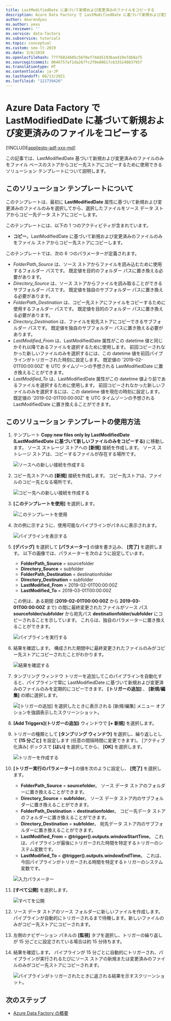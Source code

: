 ```yaml
---
title: LastModifiedDate に基づいて新規および変更済みのファイルをコピーする
description: Azure Data Factory で LastModifiedDate に基づいて新規および変更済みのファイルをコピーするソリューション テンプレートの使用方法について説明します。
author: dearandyxu
ms.author: yexu
ms.reviewer: ''
ms.service: data-factory
ms.subservice: tutorials
ms.topic: conceptual
ms.custom: seo-lt-2019
ms.date: 3/8/2019
ms.openlocfilehash: 77ff6024605c56f0ef74dd51936aed19efdb8a75
ms.sourcegitcommit: 0046757af1da267fc2f0e88617c633524883795f
ms.translationtype: HT
ms.contentlocale: ja-JP
ms.lasthandoff: 08/13/2021
ms.locfileid: "121739426"
---
```

# <a name="copy-new-and-changed-files-by-lastmodifieddate-with-azure-data-factory"></a>Azure Data Factory で LastModifiedDate に基づいて新規および変更済みのファイルをコピーする

[!INCLUDE[appliesto-adf-xxx-md](includes/appliesto-adf-xxx-md.md)]

この記事では、LastModifiedDate 基づいて新規および変更済みのファイルのみをファイル ベースのストアからコピー先ストアにコピーするために使用できるソリューション テンプレートについて説明します。 

## <a name="about-this-solution-template"></a>このソリューション テンプレートについて

このテンプレートは、最初に **LastModifiedDate** 属性に基づいて新規および変更済みのファイルのみを選択してから、選択したファイルをソース データ ストアからコピー先データ ストアにコピーします。

このテンプレートには、以下の 1 つのアクティビティが含まれています。
- **コピー**。LastModifiedDate に基づいて新規および変更済みのファイルのみをファイル ストアからコピー先ストアにコピーします。

このテンプレートでは、次の 6 つのパラメーターが定義されます。
-  *FolderPath_Source* は、ソース ストアからファイルを読み込むために使用するフォルダー パスです。 既定値を目的のフォルダー パスに置き換える必要があります。
-  *Directory_Source* は、ソース ストアからファイルを読み取ることができるサブフォルダー パスです。 既定値を独自のサブフォルダー パスに置き換える必要があります。
-  *FolderPath_Destination* は、コピー先ストアにファイルをコピーするために使用するフォルダー パスです。 既定値を目的のフォルダー パスに置き換える必要があります。
-  *Directory_Destination* は、ファイルを宛先ストアにコピーできるサブフォルダー パスです。 既定値を独自のサブフォルダー パスに置き換える必要があります。
-  *LastModified_From* は、LastModifiedDate 属性がこの datetime 値と同じかそれ以降であるファイルを選択するために使用します。  前回コピーされなかった新しいファイルのみを選択するには、この datetime 値を前回パイプラインがトリガーされた時刻に設定します。 既定値の '2019-02-01T00:00:00Z' を UTC タイムゾーンの予想される LastModifiedDate に置き換えることができます。 
-  *LastModified_To* は、LastModifiedDate 属性がこの datetime 値より前であるファイルを選択するために使用します。 前回コピーされなかった新しいファイルのみを選択するには、この datetime 値を現在の時刻に設定します。  既定値の '2019-02-01T00:00:00Z' を UTC タイムゾーンの予想される LastModifiedDate に置き換えることができます。 

## <a name="how-to-use-this-solution-template"></a>このソリューション テンプレートの使用方法

1. テンプレート **Copy new files only by LastModifiedDate (LastModifiedDate に基づいて新しいファイルのみをコピーする)** に移動します。 ソース ストレージ ストアへの **[新規]** 接続を作成します。 ソース ストレージ ストアは、コピーするファイルが存在する場所です。

    ![ソースへの新しい接続を作成する](media/solution-template-copy-new-files-lastmodifieddate/copy-new-files-lastmodifieddate1.png)
    
2. コピー先ストアへの **[新規]** 接続を作成します。 コピー先ストアは、ファイルのコピー先となる場所です。 

    ![コピー先への新しい接続を作成する](media/solution-template-copy-new-files-lastmodifieddate/copy-new-files-lastmodifieddate3.png)

3. **[このテンプレートを使用]** を選択します。

    ![このテンプレートを使用](media/solution-template-copy-new-files-lastmodifieddate/copy-new-files-lastmodifieddate4.png)
    
4. 次の例に示すように、使用可能なパイプラインがパネルに表示されます。

    ![パイプラインを表示する](media/solution-template-copy-new-files-lastmodifieddate/copy-new-files-lastmodifieddate5.png)

5. **[デバッグ]** を選択して **[パラメーター]** の値を書き込み、 **[完了]** を選択します。  以下の画像では、パラメーターを次のように設定しています。
   - **FolderPath_Source** = sourcefolder
   - **Directory_Source** = subfolder
   - **FolderPath_Destination** = destinationfolder
   - **Directory_Destination** = subfolder
   - **LastModified_From** =  2019-02-01T00:00:00Z
   - **LastModified_To** = 2019-03-01T00:00:00Z
    
    この例は、ある期間 (**2019-02-01T00:00:00Z** から **2019-03-01T00:00:00Z** まで) の間に最終変更されたファイルがソース パス **sourcefolder/subfolder** から宛先パス **destinationfolder/subfolder** にコピーされることを示しています。  これらは、独自のパラメーターに置き換えることができます。

    ![パイプラインを実行する](media/solution-template-copy-new-files-lastmodifieddate/copy-new-files-lastmodifieddate6.png)

6. 結果を確認します。 構成された期間中に最終変更されたファイルのみがコピー先ストアにコピーされたことがわかります。

    ![結果を確認する](media/solution-template-copy-new-files-lastmodifieddate/copy-new-files-lastmodifieddate7.png)
    
7. タンブリング ウィンドウ トリガーを追加してこのパイプラインを自動化すると、パイプラインで常に LastModifiedDate に基づいて新規および変更済みのファイルのみを定期的にコピーできます。  **[トリガーの追加]** 、 **[新規/編集]** の順に選択します。

    ![[トリガーの追加] を選択したときに表示される [新規/編集] メニュー オプションを強調表示したスクリーンショット。](media/solution-template-copy-new-files-lastmodifieddate/copy-new-files-lastmodifieddate8.png)
    
8. **[Add Triggers]\(トリガーの追加\)** ウィンドウで **[+ 新規]** を選択します。

9. トリガーの種類として **[タンブリング ウィンドウ]** を選択し、繰り返しとして **[15 分ごと]** を設定します (任意の間隔時間に変更できます)。 [アクティブ化済み] ボックスで **[はい]** を選択してから、 **[OK]** を選択します。

    ![トリガーを作成する](media/solution-template-copy-new-files-lastmodifieddate/copy-new-files-lastmodifieddate10.png)    
    
10. **[トリガー実行のパラメーター]** の値を次のように設定し、 **[完了]** を選択します。
    - **FolderPath_Source** = **sourcefolder**。  ソース データ ストアのフォルダーに置き換えることができます。
    - **Directory_Source** = **subfolder**。  ソース データ ストア内のサブフォルダーに置き換えることができます。
    - **FolderPath_Destination** = **destinationfolder**。  コピー先データ ストアのフォルダーに置き換えることができます。
    - **Directory_Destination** = **subfolder**。  宛先データ ストア内のサブフォルダーに置き換えることができます。
    - **LastModified_From** =   **\@trigger().outputs.windowStartTime**。  これは、パイプラインが最後にトリガーされた時間を特定するトリガーのシステム変数です。
    - **LastModified_To** =  **\@trigger().outputs.windowEndTime**。  これは、今回パイプラインがトリガーされる時間を特定するトリガーのシステム変数です。
    
    ![入力パラメーター](media/solution-template-copy-new-files-lastmodifieddate/copy-new-files-lastmodifieddate11.png)
    
11. **[すべて公開]** を選択します。
    
    ![すべてを公開](media/solution-template-copy-new-files-lastmodifieddate/copy-new-files-lastmodifieddate12.png)

12. ソース データ ストアのソース フォルダーに新しいファイルを作成します。  パイプラインが自動的にトリガーされるまで待機します。新しいファイルのみがコピー先ストアにコピーされます。

13. 左側のナビゲーション パネルの **[監視]** タブを選択し、トリガーの繰り返しが 15 分ごとに設定されている場合は約 15 分待ちます。 

14. 結果を確認します。 パイプラインが 15 分ごとに自動的にトリガーされ、パイプラインが実行されるたびにソース ストアの新規または変更済みのファイルのみがコピー先ストアにコピーされます。

    ![パイプラインがトリガーされたときに返される結果を示すスクリーンショット。](media/solution-template-copy-new-files-lastmodifieddate/copy-new-files-lastmodifieddate15.png)
    
## <a name="next-steps"></a>次のステップ

- [Azure Data Factory の概要](introduction.md)
